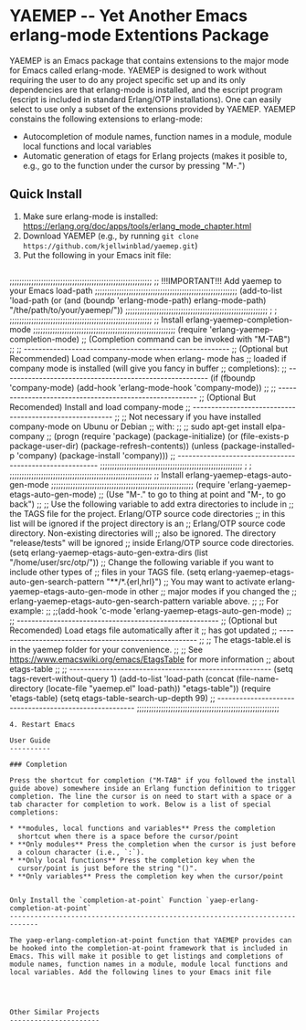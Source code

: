 
YAEMEP -- Yet Another Emacs erlang-mode Extentions Package
==========================================================

YAEMEP is an Emacs package that contains extensions to the major mode
for Emacs called erlang-mode. YAEMEP is designed to work without
requiring the user to do any project specific set up and its only
dependencies are that erlang-mode is installed, and the escript
program (escript is included in standard Erlang/OTP
installations). One can easily select to use only a subset of the
extensions provided by YAEMEP. YAEMEP constains the following
extensions to erlang-mode:

* Autocompletion of module names, function names in a module, module
  local functions and local variables
* Automatic generation of etags for Erlang projects (makes it posible
  to, e.g., go to the function under the cursor by pressing "M-.")

Quick Install
-------------

1. Make sure erlang-mode is installed:
   https://erlang.org/doc/apps/tools/erlang_mode_chapter.html
2. Download YAEMEP (e.g., by running `git clone https://github.com/kjellwinblad/yaemep.git`)
3. Put the following in your Emacs init file:
   ```
;;;;;;;;;;;;;;;;;;;;;;;;;;;;;;;;;;;;;;;;;;;;;;;;;;;;;;;;;;;
;; !!!IMPORTANT!!! Add yaemep to your Emacs load-path
;;;;;;;;;;;;;;;;;;;;;;;;;;;;;;;;;;;;;;;;;;;;;;;;;;;;;;;;;;;
(add-to-list
 'load-path
 (or (and (boundp 'erlang-mode-path) erlang-mode-path)
     "/the/path/to/your/yaemep/"))
;;;;;;;;;;;;;;;;;;;;;;;;;;;;;;;;;;;;;;;;;;;;;;;;;;;;;;;;;;;
;
;
;;;;;;;;;;;;;;;;;;;;;;;;;;;;;;;;;;;;;;;;;;;;;;;;;;;;;;;;;;;
;; Install erlang-yaemep-completion-mode
;;;;;;;;;;;;;;;;;;;;;;;;;;;;;;;;;;;;;;;;;;;;;;;;;;;;;;;;;;;
(require 'erlang-yaemep-completion-mode)
;; (Completion command can be invoked with "M-TAB")
;;
;; --------------------------------------------------------
;; (Optional but Recommended) Load company-mode when erlang- mode has
;; loaded if company mode is installed (will give you fancy in buffer
;; completions):
;; --------------------------------------------------------
(if (fboundp 'company-mode)
    (add-hook 'erlang-mode-hook 'company-mode))
;;
;; --------------------------------------------------------
;; (Optional But Recomended) Install and load company-mode
;; --------------------------------------------------------
;;
;; Not necessary if you have installed company-mode on Ubunu or Debian
;; with:
;;
;; sudo apt-get install elpa-company
;;
(progn
  (require 'package)
  (package-initialize)
  (or (file-exists-p package-user-dir)
      (package-refresh-contents))
  (unless (package-installed-p 'company)
    (package-install 'company)))
;; --------------------------------------------------------
;;;;;;;;;;;;;;;;;;;;;;;;;;;;;;;;;;;;;;;;;;;;;;;;;;;;;;;;;;;
;
;
;;;;;;;;;;;;;;;;;;;;;;;;;;;;;;;;;;;;;;;;;;;;;;;;;;;;;;;;;;;
;; Install erlang-yaemep-etags-auto-gen-mode
;;;;;;;;;;;;;;;;;;;;;;;;;;;;;;;;;;;;;;;;;;;;;;;;;;;;;;;;;;;
(require 'erlang-yaemep-etags-auto-gen-mode)
;; (Use "M-." to go to thing at point and "M-, to go back")
;;
;; Use the following variable to add extra directories to include in
;; the TAGS file for the project. Erlang/OTP source code directories
;; in this list will be ignored if the project directory is an
;; Erlang/OTP source code directory. Non-existing directories will
;; also be ignored. The directory "release/tests" will be ignored
;; inside Erlang/OTP source code directories.
(setq erlang-yaemep-etags-auto-gen-extra-dirs (list "/home/user/src/otp/"))
;; Change the following variable if you want to include other types of
;; files in your TAGS file.
(setq erlang-yaemep-etags-auto-gen-search-pattern "**/*.{erl,hrl}")
;; You may want to activate erlang-yaemep-etags-auto-gen-mode in other
;; major modes if you changed the
;; erlang-yaemep-etags-auto-gen-search-pattern variable above.
;;
;; For example:
;;
;;(add-hook 'c-mode 'erlang-yaemep-etags-auto-gen-mode)
;;
;; -------------------------------------------------------
;; (Optional but Recomended) Load etags file automatically after it
;; has got updated
;; -------------------------------------------------------
;;
;; The etags-table.el is in the yaemep folder for your convenience.
;;
;; See https://www.emacswiki.org/emacs/EtagsTable for more information
;; about etags-table
;;
;; -------------------------------------------------------
(setq tags-revert-without-query 1)
(add-to-list 'load-path
             (concat (file-name-directory
                       (locate-file "yaemep.el" load-path))
                     "etags-table"))
(require 'etags-table)
(setq etags-table-search-up-depth 99)
;; -------------------------------------------------------
;;;;;;;;;;;;;;;;;;;;;;;;;;;;;;;;;;;;;;;;;;;;;;;;;;;;;;;;;;;

```
4. Restart Emacs

User Guide
----------

### Completion

Press the shortcut for completion ("M-TAB" if you followed the install
guide above) somewhere inside an Erlang function definition to trigger
completion. The line the cursor is on need to start with a space or a
tab character for completion to work. Below is a list of special
completions:

* **modules, local functions and variables** Press the completion
  shortcut when there is a space before the cursor/point
* **Only modules** Press the completion when the cursor is just before
  a coloun character (i.e., `:`).
* **Only local functions** Press the completion key when the
  cursor/point is just before the string "()".
* **Only variables** Press the completion key when the cursor/point


Only Install the `completion-at-point` Function `yaep-erlang-completion-at-point`
-----------------------------------------------------------------------------

The yaep-erlang-completion-at-point function that YAEMEP provides can
be hooked into the completion-at-point framework that is included in
Emacs. This will make it posible to get listings and completions of
module names, function names in a module, module local functions and
local variables. Add the following lines to your Emacs init file 




Other Similar Projects
----------------------
